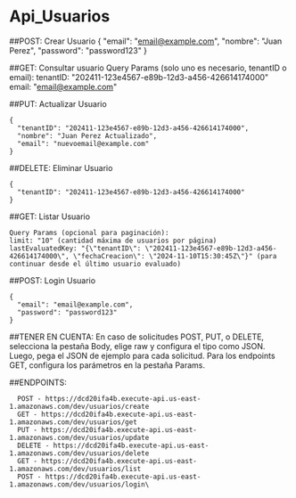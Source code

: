 # Api_Usuarios
##POST: Crear Usuario
{
  "email": "email@example.com",
  "nombre": "Juan Perez",
  "password": "password123"
}

##GET: Consultar usuario
Query Params (solo uno es necesario, tenantID o email):
tenantID: "202411-123e4567-e89b-12d3-a456-426614174000"
email: "email@example.com"

##PUT: Actualizar Usuario
```
{
  "tenantID": "202411-123e4567-e89b-12d3-a456-426614174000",
  "nombre": "Juan Perez Actualizado",
  "email": "nuevoemail@example.com"
}
```
##DELETE: Eliminar Usuario
```
{
  "tenantID": "202411-123e4567-e89b-12d3-a456-426614174000"
}
```

##GET: Listar Usuario
```
Query Params (opcional para paginación):
limit: "10" (cantidad máxima de usuarios por página)
lastEvaluatedKey: "{\"tenantID\": \"202411-123e4567-e89b-12d3-a456-426614174000\", \"fechaCreacion\": \"2024-11-10T15:30:45Z\"}" (para continuar desde el último usuario evaluado)
```

##POST: Login Usuario
```
{
  "email": "email@example.com",
  "password": "password123"
}
```

##TENER EN CUENTA:
En caso de solicitudes POST, PUT, o DELETE, selecciona la pestaña Body, elige raw y configura el tipo como JSON. Luego, pega el JSON de ejemplo para cada solicitud.
Para los endpoints GET, configura los parámetros en la pestaña Params.

##ENDPOINTS:
```
  POST - https://dcd20ifa4b.execute-api.us-east-1.amazonaws.com/dev/usuarios/create
  GET - https://dcd20ifa4b.execute-api.us-east-1.amazonaws.com/dev/usuarios/get
  PUT - https://dcd20ifa4b.execute-api.us-east-1.amazonaws.com/dev/usuarios/update
  DELETE - https://dcd20ifa4b.execute-api.us-east-1.amazonaws.com/dev/usuarios/delete
  GET - https://dcd20ifa4b.execute-api.us-east-1.amazonaws.com/dev/usuarios/list
  POST - https://dcd20ifa4b.execute-api.us-east-1.amazonaws.com/dev/usuarios/login\
```
